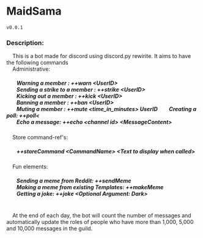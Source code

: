# MaidSama 
`v0.0.1`
<h3>Description:</h3>
  &nbsp;&nbsp;&nbsp;&nbsp;This is a bot made for discord using discord.py rewirite. It aims to have the following commands<br/>
  &nbsp;&nbsp;&nbsp;&nbsp;Administrative:
  <h5>&nbsp;&nbsp;&nbsp;&nbsp;&nbsp;&nbsp;&nbsp;&nbsp;Warning a member : ++warn &ltUserID&gt <br/>
  &nbsp;&nbsp;&nbsp;&nbsp;&nbsp;&nbsp;&nbsp;&nbsp;Sending a strike to a member : ++strike &ltUserID&gt <br/>
  &nbsp;&nbsp;&nbsp;&nbsp;&nbsp;&nbsp;&nbsp;&nbsp;Kicking out a member : ++kick &ltUserID&gt <br/>
  &nbsp;&nbsp;&nbsp;&nbsp;&nbsp;&nbsp;&nbsp;&nbsp;Banning a member : ++ban &ltUserID&gt <br/>
  &nbsp;&nbsp;&nbsp;&nbsp;&nbsp;&nbsp;&nbsp;&nbsp;Muting a member : ++mute &lttime_in_minutes&gt UserID
  &nbsp;&nbsp;&nbsp;&nbsp;&nbsp;&nbsp;&nbsp;&nbsp;Creating a poll: ++poll<<br/>
  &nbsp;&nbsp;&nbsp;&nbsp;&nbsp;&nbsp;&nbsp;&nbsp;Echo a message: ++echo &ltchannel id&gt &ltMessageContent&gt</h5>
  &nbsp;&nbsp;&nbsp;&nbsp;Store command-ref's:
  <h5>&nbsp;&nbsp;&nbsp;&nbsp;&nbsp;&nbsp;&nbsp;&nbsp;++storeCommand &ltCommandName&gt &ltText to display when called&gt</h5>
  &nbsp;&nbsp;&nbsp;&nbsp;Fun elements:
  <h5>&nbsp;&nbsp;&nbsp;&nbsp;&nbsp;&nbsp;&nbsp;&nbsp;Sending a meme from Reddit: ++sendMeme <br/>
  &nbsp;&nbsp;&nbsp;&nbsp;&nbsp;&nbsp;&nbsp;&nbsp;Making a meme from existing Templates: ++makeMeme <br/>
  &nbsp;&nbsp;&nbsp;&nbsp;&nbsp;&nbsp;&nbsp;&nbsp;Getting a joke: ++joke &ltOptional Argument: Dark&gt </h5><br/>
  &nbsp;&nbsp;&nbsp;&nbsp;At the end of each day, the bot will count the number of messages and automatically update the roles of people who have more than 1,000, 5,000 and 10,000 messages in the guild. 
